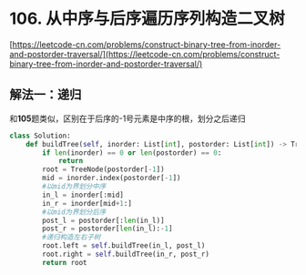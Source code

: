 # 106. 从中序与后序遍历序列构造二叉树

[https://leetcode-cn.com/problems/construct-binary-tree-from-inorder-and-postorder-traversal/](https://leetcode-cn.com/problems/construct-binary-tree-from-inorder-and-postorder-traversal/)

## 解法一：递归

和**105**题类似，区别在于后序的-1号元素是中序的根，划分之后递归

```python
class Solution:
    def buildTree(self, inorder: List[int], postorder: List[int]) -> TreeNode:
        if len(inorder) == 0 or len(postorder) == 0:
            return
        root = TreeNode(postorder[-1])
        mid = inorder.index(postorder[-1])
        #以mid为界划分中序
        in_l = inorder[:mid]
        in_r = inorder[mid+1:]
        #以mid为界划分后序
        post_l = postorder[:len(in_l)]
        post_r = postorder[len(in_l):-1]
        #递归构造左右子树
        root.left = self.buildTree(in_l, post_l)
        root.right = self.buildTree(in_r, post_r)
        return root
```

